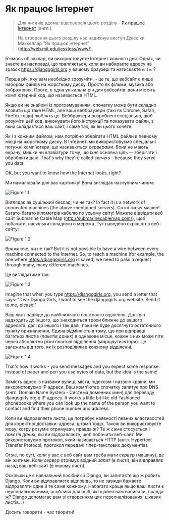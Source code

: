 # Як працює Інтернет

> Для читачів вдома: відеоверсія цього розділу - [Як працює Інтернет](https://www.youtube.com/watch?v=oM9yAA09wdc) (англ.).
> 
> На створення цього розділу нас надихнув виступ Джесіки Маккеллар "Як працює інтернет" (http://web.mit.edu/jesstess/www/).

Б'ємось об заклад, ви використовуєте Інтернет кожного дня. Однак, чи знаєте ви насправді, що трапляється, коли ви набираєте адресу на зразок https://djangogirls.org у вашому браузері та натискаєте `enter`?

Перша річ, яку вам необхідно зрозуміти, - це те, що вебсайт є лише набором файлів на жорсткому диску. Просто як фільми, музика або зображення. Проте, є одна унікальна річ для вебсайтів: вони містять комп'ютерний код, що називається HTML.

Якщо ви не знайомі із програмуванням, спочатку може бути складно вловити що таке HTML, але ваші веббраузери (такі як Chrome, Safari, Firefox тощо) люблять це. Веббраузери розроблені спеціально, щоб розуміти цей код, виконувати його інструкції та показувати файли, з яких складається ваш сайт, і саме так, як ви цього хочете.

Як і з кожним файлом, нам потрібно зберігати HTML файли в певному місці на жорсткому диску. В Інтернеті ми використовуємо спеціальні потужні комп'ютери, що називаються *серверами*. Вони не мають екрану, мишки чи клавіатури тому, що їхня основна ціль -- зберігати і обробляти дані. That's why they're called *servers* – because they *serve* you data.

OK, but you want to know how the Internet looks, right?

Ми намалювали для вас картинку! Вона виглядає наступним чином:

![Figure 1.1](images/internet_1.png)

Виглядає як суцільний безлад, чи не так? In fact it is a network of connected machines (the above-mentioned *servers*). Сотні тисяч машин! Багато-багато кілометрів кабелю по усьому світу! Можете відвідати веб сайт Submarine Cable Map (http://submarinecablemap.com/), щоб побачити, наскільки складною є мережа. Тут наведено скріншот з веб-сайту:

![Figure 1.2](images/internet_3.png)

Вражаюче, чи не так? But it is not possible to have a wire between every machine connected to the Internet. So, to reach a machine (for example, the one where https://djangogirls.org is saved) we need to pass a request through many, many different machines.

Це виглядатиме так:

![Figure 1.3](images/internet_2.png)

Imagine that when you type https://djangogirls.org, you send a letter that says: "Dear Django Girls, I want to see the djangogirls.org website. Send it to me, please!"

Ваш лист надійде до найближчого поштового віділення. Далі він надходить до іншого, що знаходиться трохи ближче до вашого адресата, далі до іншого і так далі, поки не буде досягнуто остаточного пункту призначення. Єдина відмінність в тому, що при відправці багатьох листів (*пакетів даних*) в однакове місце, кожен з них може піти через абсолютно різні поштові відділення (*маршрутизатори*). Це залежить від того, як їх розподілили в кожному відділенні.

![Figure 1.4](images/internet_4.png)

That's how it works - you send messages and you expect some response. Instead of paper and pen you use bytes of data, but the idea is the same!

Замість адрес із назвами вулиці, міста, індексом і назвою країни, ми використовуємо IP адреси. Ваш комп'ютер спочатку запитує про DNS (англ. Domain Name System - Система доменних імен) для переводу djangogirls.org в IP адресу. It works a little bit like old-fashioned phonebooks where you can look up the name of the person you want to contact and find their phone number and address.

Коли ви відправляєте листа, це потребує наявності певних властивостей для коректної доставки: адреса, штамп тощо. Також ви використовуєте мову, котру розуміє отримувач, правда ж? Те ж саме стосується і *пакетів даних*, які ви відправляєте, щоб побачити веб-сайт. Ми використовуємо протокол, який називається HTTP (англ. Hypertext Transfer Protocol, протокол передачі гіпер-текстових документів).

Отже, по суті, коли у вас є веб сайт вам треба мати *сервер* (машину), де він житиме. Коли *сервер* отримує вхідний *запит* (в листі), він відправляє назад ваш веб-сайт (в іншому листі).

Оскільки це є навчальний посібник з Django, ви запитаєте що ж робить Django. Коли ви відправляєте відповідь, то не завжди бажаєте відправляти одне й те саме кожному. Набагато краще якщо ваші листи є персоналізованими, особливо для осіб, які щойно вам написали, правда ж? Django допомагає вам зі створенням цих персоналізованих, цікавих листів. :)

Досить говорити - час творити!